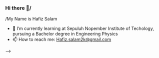 ### Hi there 👋/
/My Name is Hafiz Salam

- 🌱 I’m currently learning at Sepuluh Nopember Institute of Techology, pursuing a Bachelor degree in Engineering Physics
- 📫 How to reach me: Hafiz.salam2k@gmail.com

-->
